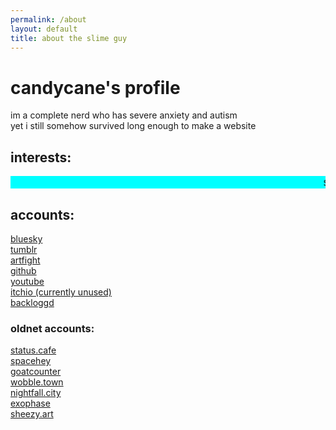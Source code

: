 ```yaml
---
permalink: /about
layout: default
title: about the slime guy
---
```

# candycane's profile

im a complete nerd who has severe anxiety and autism  
yet i still somehow survived long enough to make a website  

## interests:  
<marquee style="background-color: cyan; font-size: 1.2em">slimes, rhythm games, linux, debian, coding, slimes, drawing, maps, valve games, mario, paper mario, mario and luigi, slimes, tinkering, etc</marquee>

## accounts:
[bluesky](https://bsky.app/profile/abslimeware.neocities.org)  
[tumblr](https://www.tumblr.com/blog/candycanearter07)  
[artfight](https://artfight.net/~candycanearter)  
[github](https://github.com/etherware-novice/)  
[youtube](https://www.youtube.com/channel/UCFODQLnGV-5V06Hgy1cgUdg)  
[itchio (currently unused)](https://candycaneannihalator.itch.io)  
[backloggd](https://www.backloggd.com/u/candycanearter07/)  

### oldnet accounts:
[status.cafe](https://status.cafe/users/candycanearter)  
[spacehey](https://spacehey.com/profile?id=2752406)  
[goatcounter](https://slimepondcount.goatcounter.com/)  
[wobble.town](https://wobble.town/visit/2096)  
[nightfall.city](https://nightfall.city/shore/candycanearter/)  
[exophase](https://www.exophase.com/user/candycanearter07)  
[sheezy.art](https://sheezy.art/candycanearter07)
